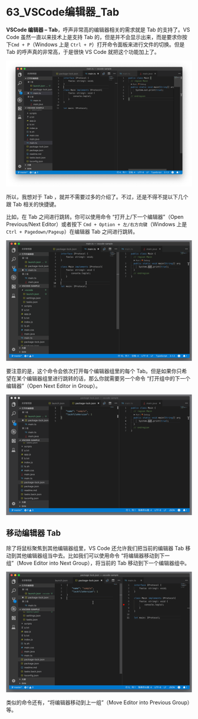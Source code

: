 # 63_VSCode编辑器_Tab

**VSCode 编辑器 – Tab**，呼声非常高的编辑器相关的需求就是 Tab 的支持了。VS Code 虽然一直以来技术上是支持 Tab 的，但是并不会显示出来，而是要求你按下`Cmd + P`（Windows 上是 `Ctrl + P`）打开命令面板来进行文件的切换。但是 Tab 的呼声真的非常高，于是很快 VS Code 就把这个功能加上了。

![VSCode 编辑器 - Tab](image/editor-5.png)

所以，我想对于 Tab ，就并不需要过多的介绍了。不过，还是不得不提以下几个跟 Tab 相关的快捷键。

比如，在 Tab 之间进行跳转。你可以使用命令 “打开上/下一个编辑器”（Open Previous/Next Editor）或者按下 `Cmd + Option + 左/右方向键`（Windows 上是 `Ctrl + Pagedown/Pageup`）在编辑器 Tab 之间进行跳转。

![VSCode 编辑器 - Tab](image/editor-6.gif)

要注意的是，这个命令会依次打开每个编辑器组里的每个 Tab。但是如果你只希望在某个编辑器组里进行跳转的话，那么你就需要另一个命令 “打开组中的下一个编辑器”（Open Next Editor in Group）。

![VSCode 编辑器 - Tab](image/editor-7.gif)

## 移动编辑器 Tab

除了将鼠标聚焦到其他编辑器组里，VS Code 还允许我们把当前的编辑器 Tab 移动到其他编辑器组当中去。比如我们可以使用命令 “将编辑器移动到下一组”（Move Editor into Next Group），将当前的 Tab 移动到下一个编辑器组中。

![VSCode 编辑器 - Tab](image/editor-8.gif)

类似的命令还有，“将编辑器移动到上一组”（Move Editor into Previous Group）等。